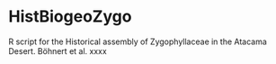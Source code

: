 # HistBiogeoZygo
R script for the Historical assembly of Zygophyllaceae in the Atacama Desert. Böhnert et al. xxxx
